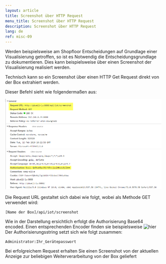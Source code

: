 ```yaml
---
layout: article
title: Screenshot über HTTP Request
menu_title: Screenshot über HTTP Request
description: Screenshot über HTTP Request
lang: de
ref: misc-09
---
```


Werden beispielsweise am Shopfloor Entscheidungen auf Grundlage einer Visualisierung getroffen, so ist es Notwendig die Entscheidungsgrundlage zu dokumentieren.
Dies kann beispielsweise über einen Screenshot der Visualisierung realisiert werden.

Technisch kann so ein Screenshot über einen HTTP Get Request direkt von der Box extrahiert werden.

Dieser Befehl sieht wie folgendermaßen aus:

![HTTP Get Request](/assets/images/misc/Screenshot/Screenshot01.png)

Die Request URL gestaltet sich dabei wie folgt, wobei als Methode GET verwendet wird:

```
[Name der Box]/api/iot/screenshot
```

Wie in der Darstellung ersichtlich erfolgt die Authorisierung Base64 encoded. Einen entsprechenden Encoder finden sie beispielsweise ![hier](https://www.base64encode.org/)
Der Authorisierungsstring setzt sich wie folgt zusammen:

```
Administrator:Ihr_Gerätepasswort
```

Bei erfolgreichem Request erhalten Sie einen Screenshot von der aktuellen Anzeige zur beliebigen Weiterverarbeitung von der Box geliefert